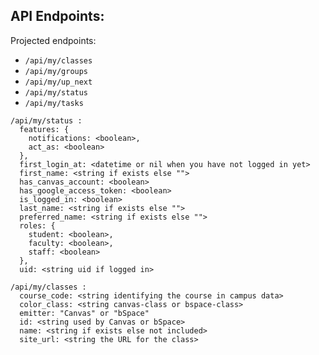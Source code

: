 ## API Endpoints:

Projected endpoints:

* ``` /api/my/classes ```
* ``` /api/my/groups ```
* ``` /api/my/up_next ```
* ``` /api/my/status ```
* ``` /api/my/tasks ```

```
/api/my/status :
  features: {
    notifications: <boolean>,
    act_as: <boolean>
  },
  first_login_at: <datetime or nil when you have not logged in yet>
  first_name: <string if exists else "">
  has_canvas_account: <boolean>
  has_google_access_token: <boolean>
  is_logged_in: <boolean>
  last_name: <string if exists else "">
  preferred_name: <string if exists else "">
  roles: {
    student: <boolean>,
    faculty: <boolean>,
    staff: <boolean>
  },
  uid: <string uid if logged in>
```

```
/api/my/classes :
  course_code: <string identifying the course in campus data>
  color_class: <string canvas-class or bspace-class>
  emitter: "Canvas" or "bSpace"
  id: <string used by Canvas or bSpace>
  name: <string if exists else not included>
  site_url: <string the URL for the class>
```
